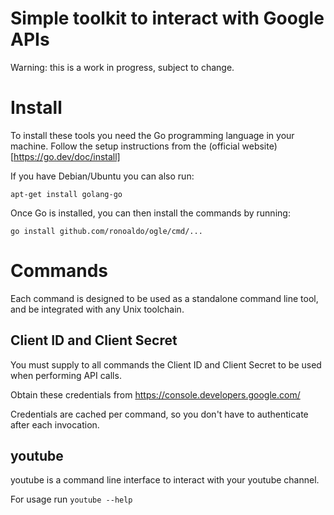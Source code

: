 # Simple toolkit to interact with Google APIs

Warning: this is a work in progress, subject to change.

# Install

To install these tools you need the Go programming language
in your machine. Follow the setup instructions from the
(official website)[https://go.dev/doc/install]

If you have Debian/Ubuntu you can also run:

	apt-get install golang-go

Once Go is installed, you can then install the commands
by running:

	go install github.com/ronoaldo/ogle/cmd/...

# Commands

Each command is designed to be used as a standalone command
line tool, and be integrated with any Unix toolchain.

## Client ID and Client Secret

You must supply to all commands the Client ID and Client
Secret to be used when performing API calls.

Obtain these credentials from https://console.developers.google.com/

Credentials are cached per command, so you don't have to
authenticate after each invocation.

## youtube

youtube is a command line interface to interact with your
youtube channel.

For usage run `youtube --help`
